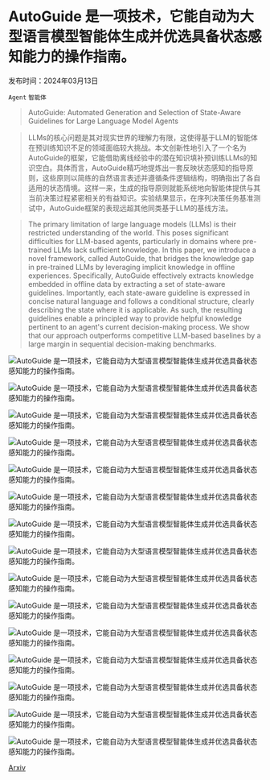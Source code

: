 # AutoGuide 是一项技术，它能自动为大型语言模型智能体生成并优选具备状态感知能力的操作指南。

发布时间：2024年03月13日

`Agent` `智能体`

> AutoGuide: Automated Generation and Selection of State-Aware Guidelines for Large Language Model Agents

> LLMs的核心问题是其对现实世界的理解力有限，这使得基于LLM的智能体在预训练知识不足的领域面临较大挑战。本文创新性地引入了一个名为AutoGuide的框架，它能借助离线经验中的潜在知识填补预训练LLMs的知识空白。具体而言，AutoGuide精巧地提炼出一套反映状态感知的指导原则，这些原则以简练的自然语言表述并遵循条件逻辑结构，明确指出了各自适用的状态情境。这样一来，生成的指导原则就能系统地向智能体提供与其当前决策过程紧密相关的有益知识。实验结果显示，在序列决策任务基准测试中，AutoGuide框架的表现远超其他同类基于LLM的基线方法。

> The primary limitation of large language models (LLMs) is their restricted understanding of the world. This poses significant difficulties for LLM-based agents, particularly in domains where pre-trained LLMs lack sufficient knowledge. In this paper, we introduce a novel framework, called AutoGuide, that bridges the knowledge gap in pre-trained LLMs by leveraging implicit knowledge in offline experiences. Specifically, AutoGuide effectively extracts knowledge embedded in offline data by extracting a set of state-aware guidelines. Importantly, each state-aware guideline is expressed in concise natural language and follows a conditional structure, clearly describing the state where it is applicable. As such, the resulting guidelines enable a principled way to provide helpful knowledge pertinent to an agent's current decision-making process. We show that our approach outperforms competitive LLM-based baselines by a large margin in sequential decision-making benchmarks.

![AutoGuide 是一项技术，它能自动为大型语言模型智能体生成并优选具备状态感知能力的操作指南。](../../../paper_images/2403.08978/x1.png)

![AutoGuide 是一项技术，它能自动为大型语言模型智能体生成并优选具备状态感知能力的操作指南。](../../../paper_images/2403.08978/x2.png)

![AutoGuide 是一项技术，它能自动为大型语言模型智能体生成并优选具备状态感知能力的操作指南。](../../../paper_images/2403.08978/x3.png)

![AutoGuide 是一项技术，它能自动为大型语言模型智能体生成并优选具备状态感知能力的操作指南。](../../../paper_images/2403.08978/x4.png)

![AutoGuide 是一项技术，它能自动为大型语言模型智能体生成并优选具备状态感知能力的操作指南。](../../../paper_images/2403.08978/x5.png)

![AutoGuide 是一项技术，它能自动为大型语言模型智能体生成并优选具备状态感知能力的操作指南。](../../../paper_images/2403.08978/x6.png)

![AutoGuide 是一项技术，它能自动为大型语言模型智能体生成并优选具备状态感知能力的操作指南。](../../../paper_images/2403.08978/x7.png)

![AutoGuide 是一项技术，它能自动为大型语言模型智能体生成并优选具备状态感知能力的操作指南。](../../../paper_images/2403.08978/x8.png)

![AutoGuide 是一项技术，它能自动为大型语言模型智能体生成并优选具备状态感知能力的操作指南。](../../../paper_images/2403.08978/x9.png)

![AutoGuide 是一项技术，它能自动为大型语言模型智能体生成并优选具备状态感知能力的操作指南。](../../../paper_images/2403.08978/x10.png)

![AutoGuide 是一项技术，它能自动为大型语言模型智能体生成并优选具备状态感知能力的操作指南。](../../../paper_images/2403.08978/x11.png)

![AutoGuide 是一项技术，它能自动为大型语言模型智能体生成并优选具备状态感知能力的操作指南。](../../../paper_images/2403.08978/x12.png)

![AutoGuide 是一项技术，它能自动为大型语言模型智能体生成并优选具备状态感知能力的操作指南。](../../../paper_images/2403.08978/x13.png)

![AutoGuide 是一项技术，它能自动为大型语言模型智能体生成并优选具备状态感知能力的操作指南。](../../../paper_images/2403.08978/x14.png)

![AutoGuide 是一项技术，它能自动为大型语言模型智能体生成并优选具备状态感知能力的操作指南。](../../../paper_images/2403.08978/x15.png)

[Arxiv](https://arxiv.org/abs/2403.08978)